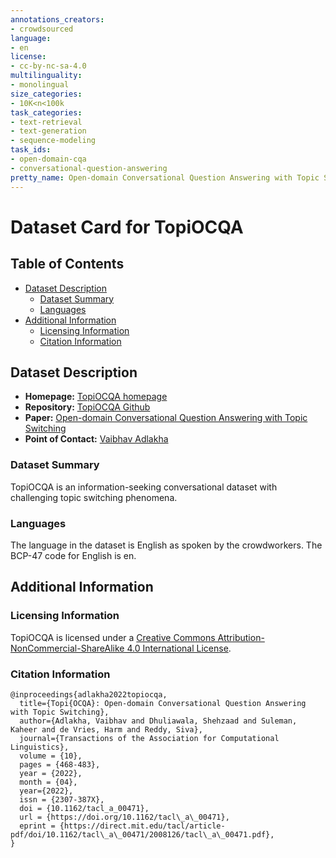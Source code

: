 ```yaml
---
annotations_creators:
- crowdsourced
language:
- en
license:
- cc-by-nc-sa-4.0
multilinguality:
- monolingual
size_categories:
- 10K<n<100k
task_categories:
- text-retrieval
- text-generation
- sequence-modeling
task_ids:
- open-domain-cqa
- conversational-question-answering
pretty_name: Open-domain Conversational Question Answering with Topic Switching
---
```

# Dataset Card for TopiOCQA

## Table of Contents
- [Dataset Description](#dataset-description)
  - [Dataset Summary](#dataset-summary)
  - [Languages](#languages)
- [Additional Information](#additional-information)
  - [Licensing Information](#licensing-information)
  - [Citation Information](#citation-information)

## Dataset Description

- **Homepage:** [TopiOCQA homepage](https://mcgill-nlp.github.io/topiocqa/)
- **Repository:** [TopiOCQA Github](https://github.com/McGill-NLP/topiocqa)
- **Paper:** [Open-domain Conversational Question Answering with Topic Switching](https://arxiv.org/abs/2110.00768)
- **Point of Contact:** [Vaibhav Adlakha](mailto:vaibhav.adlakha@mila.quebec)

### Dataset Summary

TopiOCQA is an information-seeking conversational dataset with challenging topic switching phenomena.

### Languages

The language in the dataset is English as spoken by the crowdworkers. The BCP-47 code for English is en.

## Additional Information

### Licensing Information

TopiOCQA is licensed under a [Creative Commons Attribution-NonCommercial-ShareAlike 4.0 International License](https://creativecommons.org/licenses/by-nc-sa/4.0/).

### Citation Information

```
@inproceedings{adlakha2022topiocqa,
  title={Topi{OCQA}: Open-domain Conversational Question Answering with Topic Switching},
  author={Adlakha, Vaibhav and Dhuliawala, Shehzaad and Suleman, Kaheer and de Vries, Harm and Reddy, Siva},
  journal={Transactions of the Association for Computational Linguistics},
  volume = {10},
  pages = {468-483},
  year = {2022},
  month = {04},
  year={2022},
  issn = {2307-387X},
  doi = {10.1162/tacl_a_00471},
  url = {https://doi.org/10.1162/tacl\_a\_00471},
  eprint = {https://direct.mit.edu/tacl/article-pdf/doi/10.1162/tacl\_a\_00471/2008126/tacl\_a\_00471.pdf},
}
```